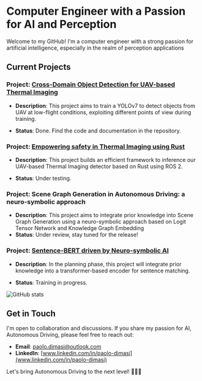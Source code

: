# Computer Engineer with a Passion for AI and Perception

Welcome to my GitHub! I'm a computer engineer with a strong passion for artificial intelligence, especially in the realm of perception applications

## Current Projects

### Project: [Cross-Domain Object Detection for UAV-based Thermal Imaging](https://github.com/Pamasi/tir_cross_domain#cross-domain-object-detection-for-uav-based-thermal-imaging)
- **Description**: This project aims to train a YOLOv7 to detect objects from UAV at low-flight conditions, exploiting different points of view during training.

- **Status**: Done. Find the code and documentation in the repository.

### Project: [Empowering safety in Thermal Imaging using Rust](https://github.com/Pamasi/yolo_tir_rust/tree/develop)

- **Description**: This project builds an efficient framework to inference our UAV-based Thermal Imaging detector based on Rust using ROS 2.

- **Status**: Under testing.
  
### Project: Scene Graph Generation in Autonomous Driving: a neuro-symbolic approach

- **Description**: This project aims to integrate prior knowledge into Scene Graph Generation using a neuro-symbolic approach based on Logit Tensor Network and Knowledge Graph Embedding
- **Status**: Under review, stay tuned for the release!

### Project: [Sentence-BERT driven by Neuro-symbolic AI](https://github.com/Pamasi/phrase_matching_ltn/tree/develop)

- **Description**: In the planning phase, this project will integrate prior knowledge into a transformer-based encoder for sentence matching.

- **Status**: Training in progress.



![GitHub stats](https://github-readme-stats.vercel.app/api?username=Pamasi&show_icons=true&theme=tokyonight)

## Get in Touch
I'm open to collaboration and discussions. If you share my passion for AI, Autonomous Driving, please feel free to reach out:

- **Email**: [paolo.dimasi@outlook.com](mailto:paolo.dimasi@outlook.com)
- **LinkedIn**: [www.linkedin.com/in/paolo-dimasi](www.linkedin.com/in/paolo-dimasi)

Let's bring Autonomous Driving to the next level! 🚗🤖🌟
